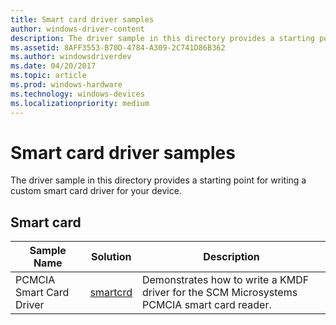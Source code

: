 ```yaml
---
title: Smart card driver samples
author: windows-driver-content
description: The driver sample in this directory provides a starting point for writing a custom smart card driver for your device.
ms.assetid: 8AFF3553-B70D-4784-A309-2C741D86B362
ms.author: windowsdriverdev
ms.date: 04/20/2017
ms.topic: article
ms.prod: windows-hardware
ms.technology: windows-devices
ms.localizationpriority: medium
---
```


# Smart card driver samples


The driver sample in this directory provides a starting point for writing a custom smart card driver for your device.

## Smart card


| Sample Name              | Solution                                                    | Description                                                                                |
|--------------------------|-------------------------------------------------------------|--------------------------------------------------------------------------------------------|
| PCMCIA Smart Card Driver | [smartcrd](http://go.microsoft.com/fwlink/p/?LinkId=617968) | Demonstrates how to write a KMDF driver for the SCM Microsystems PCMCIA smart card reader. |

 

 

 




